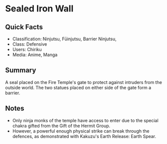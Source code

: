 # Sealed Iron Wall

## Quick Facts
- Classification: Ninjutsu, Fūinjutsu, Barrier Ninjutsu,
- Class: Defensive
- Users: Chiriku
- Media: Anime, Manga

## Summary
A seal placed on the Fire Temple's gate to protect against intruders from the outside world. The two statues placed on either side of the gate form a barrier.

## Notes
- Only ninja monks of the temple have access to enter due to the special chakra gifted from the Gift of the Hermit Group.
- However, a powerful enough physical strike can break through the defences, as demonstrated with Kakuzu's Earth Release: Earth Spear.

